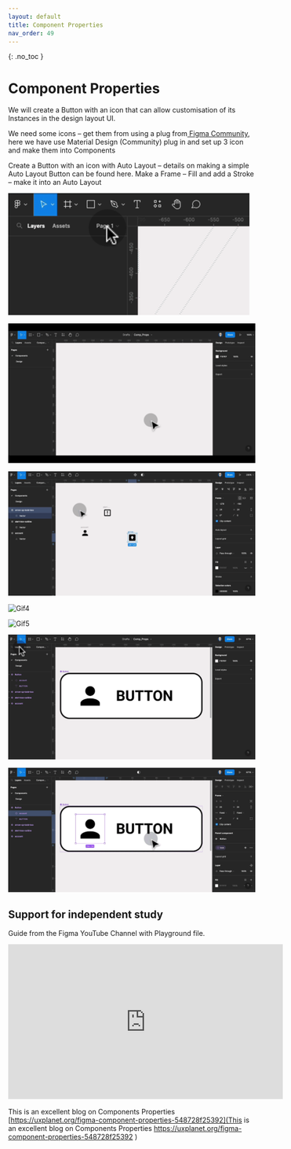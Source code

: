 ```yaml
---
layout: default
title: Component Properties
nav_order: 49
---
```


{: .no_toc }

# Component Properties

We will create a Button with an icon that can allow customisation of its Instances in the design layout UI.

We need some icons – get them from using a plug from[ Figma Community](https://help.figma.com/hc/en-us/articles/360038510693-Guide-to-the-Figma-Community), here we have use Material Design (Community) plug in and set up 3 icon and make them into Components

Create a Button with an icon with Auto Layout – details on making a simple Auto Layout Button can be found here. 
Make a Frame – Fill and add a Stroke – make it into an Auto Layout

![Gif1](images/gifs/comp_prop_gifs/Comp_1.gif)

![Gif2](images/gifs/comp_prop_gifs/Comp_2.gif)

![Gif3](images/gifs/comp_prop_gifs/comp_3.gif)

![Gif4](images/gifs/comp_prop_gifs/comp_4.gif)

![Gif5](images/gifs/comp_prop_gifs/comp_5.gif)

![Gif6](images/gifs/comp_prop_gifs/comp_6.gif)

![Gif7](images/gifs/comp_prop_gifs/comp_7.gif)

## Support for independent study

Guide from the Figma YouTube Channel with Playground file.

<iframe width="560" height="315" src="https://www.youtube.com/embed/iIq8FLt1hUY" title="YouTube video player" frameborder="0" allow="accelerometer; autoplay; clipboard-write; encrypted-media; gyroscope; picture-in-picture" allowfullscreen></iframe>

This is an excellent blog on Components Properties
[https://uxplanet.org/figma-component-properties-548728f25392](This is an excellent blog on Components Properties
https://uxplanet.org/figma-component-properties-548728f25392
)








